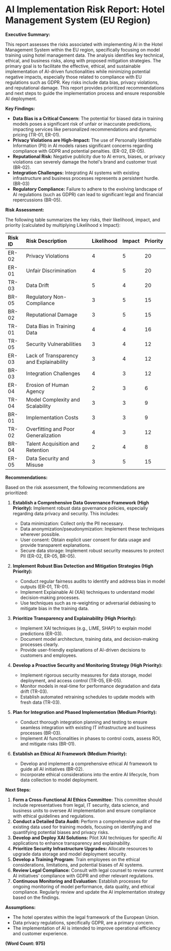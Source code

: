 # AI Implementation Risk Report: Hotel Management System (EU Region)

**Executive Summary:**

This report assesses the risks associated with implementing AI in the Hotel Management System within the EU region, specifically focusing on model training using hotel management data. The analysis identifies key technical, ethical, and business risks, along with proposed mitigation strategies. The primary goal is to facilitate the effective, ethical, and sustainable implementation of AI-driven functionalities while minimizing potential negative impacts, especially those related to compliance with EU regulations such as GDPR. Key risks include data bias, privacy violations, and reputational damage. This report provides prioritized recommendations and next steps to guide the implementation process and ensure responsible AI deployment.

**Key Findings:**

*   **Data Bias is a Critical Concern:** The potential for biased data in training models poses a significant risk of unfair or inaccurate predictions, impacting services like personalized recommendations and dynamic pricing (TR-01, ER-01).
*   **Privacy Violations are High-Impact:** The use of Personally Identifiable Information (PII) in AI models raises significant concerns regarding compliance with GDPR and potential penalties. (ER-02, ER-05).
*   **Reputational Risk:** Negative publicity due to AI errors, biases, or privacy violations can severely damage the hotel's brand and customer trust (BR-02).
*   **Integration Challenges:** Integrating AI systems with existing infrastructure and business processes represents a persistent hurdle. (BR-03)
*   **Regulatory Compliance:** Failure to adhere to the evolving landscape of AI regulations (such as GDPR) can lead to significant legal and financial repercussions (BR-05).

**Risk Assessment:**

The following table summarizes the key risks, their likelihood, impact, and priority (calculated by multiplying Likelihood x Impact):

| Risk ID | Risk Description                                                                                             | Likelihood | Impact | Priority |
| :------ | :----------------------------------------------------------------------------------------------------------- | :--------- | :------- | :------- |
| ER-02   | Privacy Violations                                                                                            | 4          | 5        | 20       |
| ER-01   | Unfair Discrimination                                                                                        | 4          | 5        | 20       |
| TR-03   | Data Drift                                                                                                    | 5          | 4        | 20       |
| BR-05   | Regulatory Non-Compliance                                                                                    | 3          | 5        | 15       |
| BR-02   | Reputational Damage                                                                                        | 3          | 5        | 15       |
| TR-01   | Data Bias in Training Data                                                                                  | 4          | 4        | 16       |
| TR-05   | Security Vulnerabilities                                                                                      | 3          | 4        | 12       |
| ER-03   | Lack of Transparency and Explainability                                                                          | 3          | 4        | 12       |
| BR-03   | Integration Challenges                                                                                      | 4          | 3        | 12       |
| ER-04   | Erosion of Human Agency                                                                                     | 2          | 3        | 6        |
| TR-04   | Model Complexity and Scalability                                                                                | 3          | 3        | 9        |
| BR-01   | Implementation Costs                                                                                       | 3          | 3        | 9        |
| TR-02   | Overfitting and Poor Generalization                                                                        | 4          | 3        | 12       |
| BR-04   | Talent Acquisition and Retention                                                                             | 2          | 4        | 8        |
| ER-05   | Data Security and Misuse                                                                                        | 3          | 5        | 15       |

**Recommendations:**

Based on the risk assessment, the following recommendations are prioritized:

1.  **Establish a Comprehensive Data Governance Framework (High Priority):** Implement robust data governance policies, especially regarding data privacy and security. This includes:
    *   Data minimization: Collect only the PII necessary.
    *   Data anonymization/pseudonymization: Implement these techniques wherever possible.
    *   User consent: Obtain explicit user consent for data usage and provide transparent explanations.
    *   Secure data storage: Implement robust security measures to protect PII (ER-02, ER-05, BR-05).

2.  **Implement Robust Bias Detection and Mitigation Strategies (High Priority):**
    *   Conduct regular fairness audits to identify and address bias in model outputs (ER-01, TR-01).
    *   Implement Explainable AI (XAI) techniques to understand model decision-making processes.
    *   Use techniques such as re-weighting or adversarial debiasing to mitigate bias in the training data.

3.  **Prioritize Transparency and Explainability (High Priority):**
    *   Implement XAI techniques (e.g., LIME, SHAP) to explain model predictions (ER-03).
    *   Document model architecture, training data, and decision-making processes clearly.
    *   Provide user-friendly explanations of AI-driven decisions to customers and employees.

4.  **Develop a Proactive Security and Monitoring Strategy (High Priority):**
    *   Implement rigorous security measures for data storage, model deployment, and access control (TR-05, ER-05).
    *   Monitor models in real-time for performance degradation and data drift (TR-03).
    *   Establish automated retraining schedules to update models with fresh data (TR-03).

5.  **Plan for Integration and Phased Implementation (Medium Priority):**
    *   Conduct thorough integration planning and testing to ensure seamless integration with existing IT infrastructure and business processes (BR-03).
    *   Implement AI functionalities in phases to control costs, assess ROI, and mitigate risks (BR-01).

6.  **Establish an Ethical AI Framework (Medium Priority):**
    *   Develop and implement a comprehensive ethical AI framework to guide all AI initiatives (BR-02).
    *   Incorporate ethical considerations into the entire AI lifecycle, from data collection to model deployment.

**Next Steps:**

1.  **Form a Cross-Functional AI Ethics Committee:** This committee should include representatives from legal, IT security, data science, and business units to oversee AI implementation and ensure compliance with ethical guidelines and regulations.
2.  **Conduct a Detailed Data Audit:** Perform a comprehensive audit of the existing data used for training models, focusing on identifying and quantifying potential biases and privacy risks.
3.  **Develop and Deploy XAI Solutions:** Pilot XAI techniques for specific AI applications to enhance transparency and explainability.
4.  **Prioritize Security Infrastructure Upgrades:** Allocate resources to upgrade data storage and model deployment security.
5.  **Develop a Training Program:** Train employees on the ethical considerations, limitations, and potential biases of AI systems.
6.  **Review Legal Compliance:** Consult with legal counsel to review current AI initiatives' compliance with GDPR and other relevant regulations.
7.  **Continuous Monitoring and Evaluation:** Establish processes for ongoing monitoring of model performance, data quality, and ethical compliance. Regularly review and update the AI implementation strategy based on the findings.

**Assumptions:**

*   The hotel operates within the legal framework of the European Union.
*   Data privacy regulations, specifically GDPR, are a primary concern.
*   The implementation of AI is intended to improve operational efficiency and customer experience.

**(Word Count: 975)**